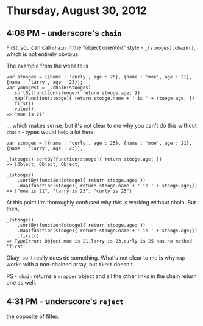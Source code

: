 # Thursday, August 30, 2012

## 4:08 PM - underscore's `chain`

First, you can call `chain` in the "object oriented" style -
`_(stooges).chain()`, which is not entirely obvious.

The example from the website is

    var stooges = [{name : 'curly', age : 25}, {name : 'moe', age : 21}, {name : 'larry', age : 23}];
    var youngest = _.chain(stooges)
      .sortBy(function(stooge){ return stooge.age; })
      .map(function(stooge){ return stooge.name + ' is ' + stooge.age; })
      .first()
      .value();
    => "moe is 21"

... which makes sense, but it's not clear to me why you can't do this without
`chain` - types would help a lot here.

    var stooges = [{name : 'curly', age : 25}, {name : 'moe', age : 21}, {name : 'larry', age : 23}];

    _(stooges).sortBy(function(stooge){ return stooge.age; })
    => [Object, Object, Object]

    _(stooges)
        .sortBy(function(stooge){ return stooge.age; })
        .map(function(stooge){ return stooge.name + ' is ' + stooge.age;})
    => ["moe is 21", "larry is 23", "curly is 25"]

At this point I'm thoroughly confused why this is working without chain. But
then,

    _(stooges)
        .sortBy(function(stooge){ return stooge.age; })
        .map(function(stooge){ return stooge.name + ' is ' + stooge.age;})
        .first()
    => TypeError: Object moe is 21,larry is 23,curly is 25 has no method 'first'

Okay, so it really does do something. What's not clear to me is why `map` works
with a non-chained array, but `first` doesn't.

PS - `chain` returns a `wrapper` object and all the other links in the chain
return one as well.

## 4:31 PM - underscore's `reject`

the opposite of filter.
